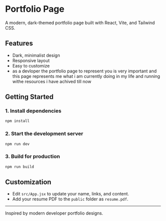 # Portfolio Page

A modern, dark-themed portfolio page built with React, Vite, and Tailwind CSS.

## Features
- Dark, minimalist design
- Responsive layout
- Easy to customize
- as a devloper the portfolio page to represent you is very important and this page represents me what i am currently doing in my life and running withe resources i have achived till now
  

## Getting Started

### 1. Install dependencies
```bash
npm install
```

### 2. Start the development server
```bash
npm run dev
```

### 3. Build for production
```bash
npm run build
```

## Customization
- Edit `src/App.jsx` to update your name, links, and content.
- Add your resume PDF to the `public` folder as `resume.pdf`.

---
Inspired by modern developer portfolio designs. 
